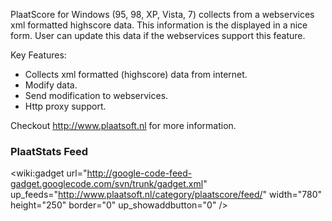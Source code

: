 PlaatScore for Windows (95, 98, XP, Vista, 7) collects from a webservices xml formatted highscore data. This information is the displayed in a nice form. User can update this data if the webservices support this feature.

Key Features:
  * Collects xml formatted (highscore) data from internet.
  * Modify data.
  * Send modification to webservices.
  * Http proxy support.


Checkout http://www.plaatsoft.nl for more information.

### PlaatStats Feed ###
<wiki:gadget url="http://google-code-feed-gadget.googlecode.com/svn/trunk/gadget.xml" up\_feeds="http://www.plaatsoft.nl/category/plaatscore/feed/" width="780"  height="250" border="0" up\_showaddbutton="0" />